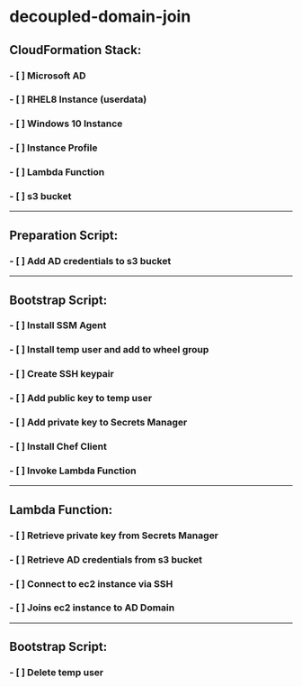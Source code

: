 # decoupled-domain-join

## CloudFormation Stack:
### - [ ] Microsoft AD
### - [ ] RHEL8 Instance (userdata)
### - [ ] Windows 10 Instance
### - [ ] Instance Profile
### - [ ] Lambda Function
### - [ ] s3 bucket
------
## Preparation Script:
### - [ ] Add AD credentials to s3 bucket
------
## Bootstrap Script:
### - [ ] Install SSM Agent
### - [ ] Install temp user and add to wheel group
### - [ ] Create SSH keypair
### - [ ] Add public key to temp user
### - [ ] Add private key to Secrets Manager
### - [ ] Install Chef Client
### - [ ] Invoke Lambda Function
------
## Lambda Function:
### - [ ] Retrieve private key from Secrets Manager
### - [ ] Retrieve AD credentials from s3 bucket
### - [ ] Connect to ec2 instance via SSH
### - [ ] Joins ec2 instance to AD Domain
------
## Bootstrap Script:
### - [ ] Delete temp user

